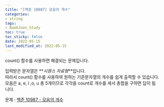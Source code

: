 ```yaml
---
title: "[백준 10987] 모음의 개수"
categories: 
- string
tags:
- BaekJoon_Study
toc: true
toc_sticky: false
date: 2022-05-15
last_modified_at: 2022-05-15
---
```


count() 함수를 사용하면 해결되는 문제입니다.

입력받은 문자열은 **_시퀀스 자료형_**입니다.  
따라서 count() 함수를 사용하여 원하는 기준문자열의 개수를 쉽게 출력할 수 있습니다.  
모음은 a, e, i ,o, u 총 5개이므로 각각을 count로 개수를 세서 총합을 구하면 답이 됩니다.

문제 : [백준 10987 - 모음의 개수](https://www.acmicpc.net/problem/10987)

<script src="https://gist.github.com/Ryumaker/7e3a077dc26848b5520d8269b08bf79e.js"></script>


